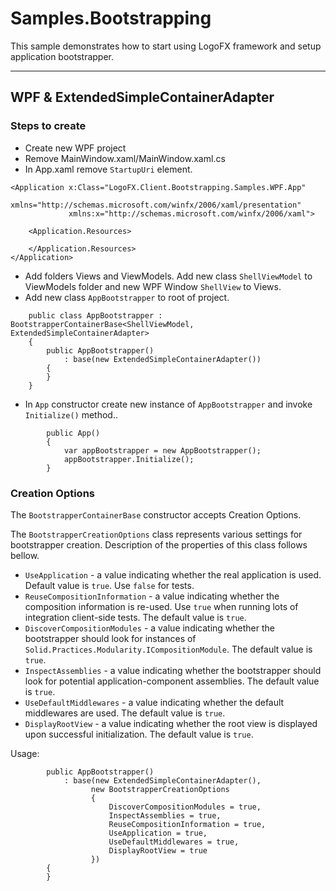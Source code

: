 # Samples.Bootstrapping

This sample demonstrates how to start using LogoFX framework and setup application bootstrapper.

---

## WPF & ExtendedSimpleContainerAdapter

### Steps to create

- Create new WPF project
- Remove MainWindow.xaml/MainWindow.xaml.cs
- In App.xaml remove `StartupUri` element.

```
<Application x:Class="LogoFX.Client.Bootstrapping.Samples.WPF.App"
             xmlns="http://schemas.microsoft.com/winfx/2006/xaml/presentation"
             xmlns:x="http://schemas.microsoft.com/winfx/2006/xaml">

    <Application.Resources>
         
    </Application.Resources>
</Application>
```
- Add folders Views and ViewModels. Add new class `ShellViewModel` to ViewModels folder and new WPF Window `ShellView` to Views.
- Add new class `AppBootstrapper` to root of project.

```
    public class AppBootstrapper : BootstrapperContainerBase<ShellViewModel, ExtendedSimpleContainerAdapter>
    {
        public AppBootstrapper()
            : base(new ExtendedSimpleContainerAdapter())
        {
        }
    }
```

- In `App` constructor create new instance of `AppBootstrapper` and invoke `Initialize()` method..
 
```
        public App()
        {
            var appBootstrapper = new AppBootstrapper();
            appBootstrapper.Initialize();
        }
```
### Creation Options

The `BootstrapperContainerBase` constructor accepts Creation Options.

The `BootstrapperCreationOptions` class represents various settings for bootstrapper creation. Description of the properties of this class follows bellow.

- `UseApplication` - a value indicating whether the real application is used. Default value is `true`. Use `false` for tests.
- `ReuseCompositionInformation` - a value indicating whether the composition information is re-used. Use `true` when running lots of integration client-side tests. The default value is `true`.
- `DiscoverCompositionModules` - a value indicating whether the bootstrapper should look for instances of `Solid.Practices.Modularity.ICompositionModule`. The default value is `true`.
- `InspectAssemblies` - a value indicating whether the bootstrapper should look for potential application-component assemblies. The default value is `true`.
- `UseDefaultMiddlewares` - a value indicating whether the default middlewares are used. The default value is `true`.
- `DisplayRootView` - a value indicating whether the root view is displayed upon successful initialization. The default value is `true`.

Usage:

```
        public AppBootstrapper()
            : base(new ExtendedSimpleContainerAdapter(),
                  new BootstrapperCreationOptions
                  {
                      DiscoverCompositionModules = true,
                      InspectAssemblies = true,
                      ReuseCompositionInformation = true,
                      UseApplication = true,
                      UseDefaultMiddlewares = true,
                      DisplayRootView = true
                  })
        {
        }
```
